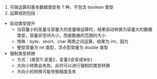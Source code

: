 1. 可做运算的基本数据类型有 7 种，不包含 boolean 类型
2. 运算规则包括：
  * 自动类型提升
    * 当容量小的变量与容量大的变量做运算时，结果自动转换为容量大的数据类型，容量非空间大小，而是数据的范围的大小
    * 特殊：byte、short、char 两两之间运算，结果为 int，因为
    * 整型常量为 int 类型，浮点型常量为 double 类型
  * 强制类型转换
    * 方式：(类型1) 变量2，变量2会变成`类型1`
    * 大向小转换会失败，此时可以进行强制的类型转换
    * 大向小的转换可能导致精度丢失
